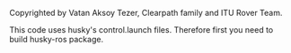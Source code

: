 
Copyrighted by Vatan Aksoy Tezer, Clearpath family and ITU Rover Team.

This code uses husky's control.launch files. Therefore first you need to build husky-ros package.
